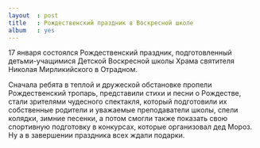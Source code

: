 ```yaml
---
layout  : post
title   : Рождественский праздник в Воскресной школе
album   : yes
---
```

17 января состоялся Рождественский праздник, подготовленный детьми-учащимися Детской Воскресной школы Храма святителя Николая Мирликийского в Отрадном.

Сначала ребята в теплой и дружеской обстановке пропели Рождественский тропарь, представили стихи и песни о Рождестве, стали зрителями чудесного спектакля, который подготовили их собственные родители и уважаемые преподаватели школы, спели колядки, зимние песенки, а потом смогли также показать свою спортивную подготовку в конкурсах, которые организовал дед Мороз. Ну а в завершении праздника всех ждали подарки.


